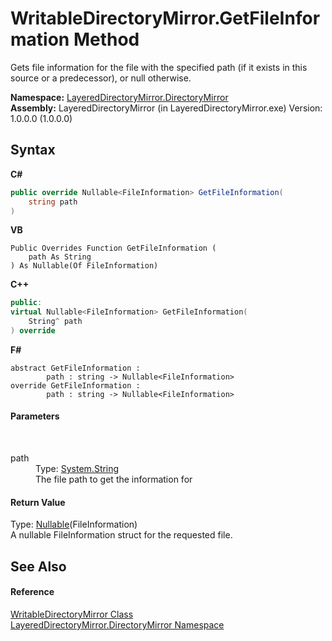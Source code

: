 # WritableDirectoryMirror.GetFileInformation Method 
 

Gets file information for the file with the specified path (if it exists in this source or a predecessor), or null otherwise.

**Namespace:**&nbsp;<a href="8e43a026-b829-c5d6-efc2-1a8c2a152363">LayeredDirectoryMirror.DirectoryMirror</a><br />**Assembly:**&nbsp;LayeredDirectoryMirror (in LayeredDirectoryMirror.exe) Version: 1.0.0.0 (1.0.0.0)

## Syntax

**C#**<br />
``` C#
public override Nullable<FileInformation> GetFileInformation(
	string path
)
```

**VB**<br />
``` VB
Public Overrides Function GetFileInformation ( 
	path As String
) As Nullable(Of FileInformation)
```

**C++**<br />
``` C++
public:
virtual Nullable<FileInformation> GetFileInformation(
	String^ path
) override
```

**F#**<br />
``` F#
abstract GetFileInformation : 
        path : string -> Nullable<FileInformation> 
override GetFileInformation : 
        path : string -> Nullable<FileInformation> 
```


#### Parameters
&nbsp;<dl><dt>path</dt><dd>Type: <a href="http://msdn2.microsoft.com/en-us/library/s1wwdcbf" target="_blank">System.String</a><br />The file path to get the information for</dd></dl>

#### Return Value
Type: <a href="http://msdn2.microsoft.com/en-us/library/b3h38hb0" target="_blank">Nullable</a>(FileInformation)<br />A nullable FileInformation struct for the requested file.

## See Also


#### Reference
<a href="c822f227-d250-a635-4d8e-a5558d8b91b9">WritableDirectoryMirror Class</a><br /><a href="8e43a026-b829-c5d6-efc2-1a8c2a152363">LayeredDirectoryMirror.DirectoryMirror Namespace</a><br />